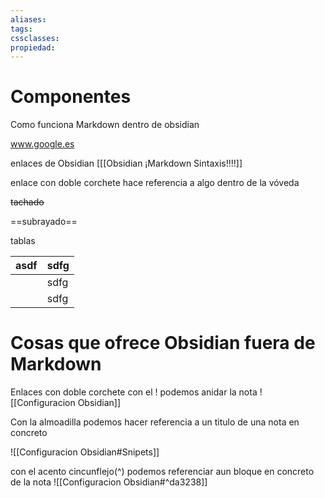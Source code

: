 ```yaml
---
aliases: 
tags: 
cssclasses: 
propiedad:
---
```

# Componentes
Como funciona Markdown dentro de obsidian

www.google.es

enlaces de Obsidian [[[Obsidian ¡Markdown Sintaxis!!!!]]


enlace con doble corchete hace referencia a algo dentro de la vóveda


~~tachado~~

==subrayado==


tablas


| asdf | sdfg |
| ---- | ---- |
|  | sdfg |
|  | sdfg |


# Cosas que ofrece Obsidian fuera de Markdown

Enlaces con doble corchete con el ! podemos anidar la nota
![[Configuracion Obsidian]]


Con la almoadilla podemos hacer referencia a un titulo de una nota en concreto

![[Configuracion Obsidian#Snipets]]



con el acento cincunflejo(^) podemos referenciar  aun bloque en concreto de la nota
![[Configuracion Obsidian#^da3238]]